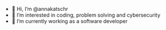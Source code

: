 - 👋 Hi, I’m @annakatschr
- 👀 I’m interested in coding, problem solving and cybersecurity
- 🌱 I’m currently working as a software developer

<!---
annakatschr/annakatschr is a ✨ special ✨ repository because its `README.md` (this file) appears on your GitHub profile.
You can click the Preview link to take a look at your changes.
--->
